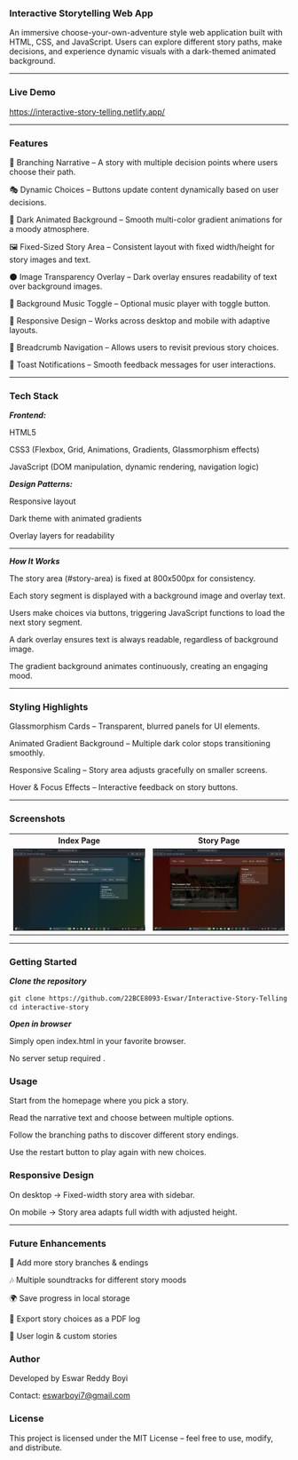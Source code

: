 ### Interactive Storytelling Web App

An immersive choose-your-own-adventure style web application built with HTML, CSS, and JavaScript.
Users can explore different story paths, make decisions, and experience dynamic visuals with a dark-themed animated background.

 -------------------------------------------------

### Live Demo

https://interactive-story-telling.netlify.app/

 -------------------------------------------------

### Features

📖 Branching Narrative – A story with multiple decision points where users choose their path.

🎭 Dynamic Choices – Buttons update content dynamically based on user decisions.

🎨 Dark Animated Background – Smooth multi-color gradient animations for a moody atmosphere.

🖼️ Fixed-Sized Story Area – Consistent layout with fixed width/height for story images and text.

🌑 Image Transparency Overlay – Dark overlay ensures readability of text over background images.

🎵 Background Music Toggle – Optional music player with toggle button.

📱 Responsive Design – Works across desktop and mobile with adaptive layouts.

🧭 Breadcrumb Navigation – Allows users to revisit previous story choices.

🔔 Toast Notifications – Smooth feedback messages for user interactions.

 -------------------------------------------------

### Tech Stack

***Frontend:***

HTML5

CSS3 (Flexbox, Grid, Animations, Gradients, Glassmorphism effects)

JavaScript (DOM manipulation, dynamic rendering, navigation logic)

***Design Patterns:***

Responsive layout

Dark theme with animated gradients

Overlay layers for readability

 -------------------------------------------------

***How It Works***

The story area (#story-area) is fixed at 800x500px for consistency.

Each story segment is displayed with a background image and overlay text.

Users make choices via buttons, triggering JavaScript functions to load the next story segment.

A dark overlay ensures text is always readable, regardless of background image.

The gradient background animates continuously, creating an engaging mood.

 -------------------------------------------------

### Styling Highlights

Glassmorphism Cards – Transparent, blurred panels for UI elements.

Animated Gradient Background – Multiple dark color stops transitioning smoothly.

Responsive Scaling – Story area adjusts gracefully on smaller screens.

Hover & Focus Effects – Interactive feedback on story buttons.

 -------------------------------------------------

### Screenshots

<table>
  <tr>
    <th> Index Page</th>
    <th> Story Page</th>
  </tr>
  <tr>
    <td><img src="assets/images1.png" width="370"/> </td>
    <td><img src="assets/images2.png" width="370"/> </td>
  </tr>
</table>

 -------------------------------------------------
 
### Getting Started

***Clone the repository***
````
git clone https://github.com/22BCE8093-Eswar/Interactive-Story-Telling
cd interactive-story
````

***Open in browser***

Simply open index.html in your favorite browser.

No server setup required .

### Usage

Start from the homepage where you pick a story.

Read the narrative text and choose between multiple options.

Follow the branching paths to discover different story endings.

Use the restart button to play again with new choices.

### Responsive Design

On desktop → Fixed-width story area with sidebar.

On mobile → Story area adapts full width with adjusted height.

 -------------------------------------------------

### Future Enhancements

📝 Add more story branches & endings

🎶 Multiple soundtracks for different story moods

🌍 Save progress in local storage

💾 Export story choices as a PDF log

👤 User login & custom stories

### Author

Developed by Eswar Reddy Boyi

Contact: eswarboyi7@gmail.com


### License

This project is licensed under the MIT License – feel free to use, modify, and distribute.



